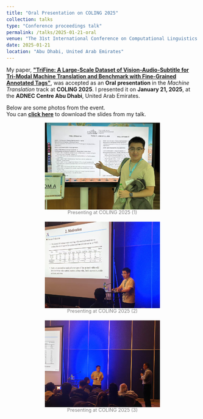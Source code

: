 ```yaml
---
title: "Oral Presentation on COLING 2025"
collection: talks
type: "Conference proceedings talk"
permalink: /talks/2025-01-21-oral
venue: "The 31st International Conference on Computational Linguistics (COLING 2025)"
date: 2025-01-21
location: "Abu Dhabi, United Arab Emirates"
---
```




<p>
  My paper, <strong><a href="../publication/2025-01-TriFine">"TriFine: A Large-Scale Dataset of Vision-Audio-Subtitle for Tri-Modal Machine Translation and Benchmark with Fine-Grained Annotated Tags"</a></strong>, was accepted as an <strong>Oral presentation</strong> in the <em>Machine Translation</em> track at <strong>COLING 2025</strong>. I presented it on <strong>January 21, 2025</strong>, at the <strong>ADNEC Centre Abu Dhabi</strong>, United Arab Emirates.
</p>

<p>
  Below are some photos from the event.<br>
  You can <a href="../files/paper-TriFine/oral-TriFine.pdf" download><strong>click here</strong></a> to download the slides from my talk.
</p>




<figure style="display: table; margin: auto;">
  <img src="../files/paper-TriFine/oral1.jpg" alt="COLING 2025 Oral 1" style="width:60%; display: block; margin: auto;">
  <figcaption style="text-align: center; font-size: 0.9em; color: gray;">Presenting at COLING 2025 (1)</figcaption>
</figure>

<br>

<figure style="display: table; margin: auto;">
  <img src="../files/paper-TriFine/oral2.jpg" alt="COLING 2025 Oral 2" style="width:60%; display: block; margin: auto;">
  <figcaption style="text-align: center; font-size: 0.9em; color: gray;">Presenting at COLING 2025 (2)</figcaption>
</figure>

<br>

<figure style="display: table; margin: auto;">
  <img src="../files/paper-TriFine/oral3.jpg" alt="COLING 2025 Oral 3" style="width:60%; display: block; margin: auto;">
  <figcaption style="text-align: center; font-size: 0.9em; color: gray;">Presenting at COLING 2025 (3)</figcaption>
</figure>


<!-- My paper, **"TriFine: A Large-Scale Dataset of Vision-Audio-Subtitle for Tri-Modal Machine Translation and Benchmark with Fine-Grained Annotated Tags,"** was accepted as an **Oral presentation** in the *Machine Translation* track at **COLING 2025**. I presented it on **January 21, 2025**, at the **ADNEC Centre Abu Dhabi**, United Arab Emirates.

Below are some photos from the event.
You can \[**click here**] to download the slides from my talk. -->